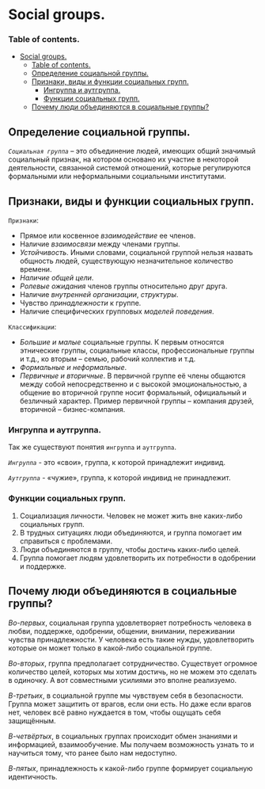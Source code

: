 # Social groups.

### Table of contents.
- [Social groups.](#social-groups)
    - [Table of contents.](#table-of-contents)
  - [Определение социальной группы.](#определение-социальной-группы)
  - [Признаки, виды и функции социальных групп.](#признаки-виды-и-функции-социальных-групп)
    - [Ингруппа и аутгруппа.](#ингруппа-и-аутгруппа)
    - [Функции социальных групп.](#функции-социальных-групп)
  - [Почему люди объединяются в социальные группы?](#почему-люди-объединяются-в-социальные-группы)

## Определение социальной группы.
*`Социальная группа`* – это объединение людей, имеющих общий значимый социальный признак, на котором основано их участие в некоторой деятельности, связанной системой отношений, которые регулируются формальными или неформальными социальными институтами.

## Признаки, виды и функции социальных групп.
`Признаки`:
* Прямое или косвенное *взаимодействие* ее членов.
* Наличие *взаимосвязи* между членами группы.
* *Устойчивость*. Иными словами, социальной группой нельзя назвать общность людей, существующую незначительное количество времени.
* *Наличие общей цели*.
* *Ролевые ожидания* членов группы относительно друг друга.
* Наличие *внутренней организации*, *структуры*.
* Чувство *принадлежности* к группе.
* Наличие специфических групповых *моделей поведения*.

`Классификации`:
* *Большие и малые* социальные группы. К первым относятся этнические группы, социальные классы, профессиональные группы и т.д., ко вторым – семью, рабочий коллектив и т.д.
* *Формальные и неформальные*.
* *Первичные и вторичные*. В первичной группе её члены общаются между собой непосредственно и с высокой эмоциональностью, а общение во вторичной группе носит формальный, официальный и безличный характер. Пример первичной группы – компания друзей, вторичной – бизнес-компания.

### Ингруппа и аутгруппа.
Так же существуют понятия `ингруппа` и `аутгруппа`.

*`Ингруппа`* - это «свои», группа, к которой принадлежит индивид.

*`Аутгруппа`* - «чужие», группа, к которой индивид не принадлежит.

### Функции социальных групп.
1. Социализация личности. Человек не может жить вне каких-либо социальных групп.
2. В трудных ситуациях люди объединяются, и группа помогает им справиться с проблемами.
3. Люди объединяются в группу, чтобы достичь каких-либо целей.
4. Группа помогает людям удовлетворить их потребности в одобрении и поддержке.

## Почему люди объединяются в социальные группы?
*Во-первых*, социальная группа удовлетворяет потребность человека в любви, поддержке, одобрении, общении, внимании, переживании чувства принадлежности. У человека есть такие нужды, удовлетворить которые он может только в какой-либо социальной группе.

*Во-вторых*, группа предполагает сотрудничество. Существует огромное количество целей, которых мы хотим достичь, но не можем это сделать в одиночку. А вот совместными усилиями это вполне реализуемо.

*В-третьих*, в социальной группе мы чувствуем себя в безопасности. Группа может защитить от врагов, если они есть. Но даже если врагов нет, человек всё равно нуждается в том, чтобы ощущать себя защищённым.

*В-четвёртых*, в социальных группах происходит обмен знаниями и информацией, взаимообучение. Мы получаем возможность узнать то и научиться тому, что ранее было нам недоступно.

*В-пятых*, принадлежность к какой-либо группе формирует социальную идентичность.